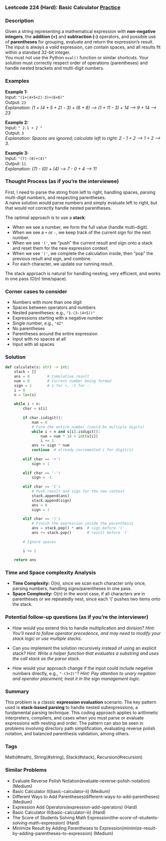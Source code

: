 ### Leetcode 224 (Hard): Basic Calculator [Practice](https://leetcode.com/problems/basic-calculator)

### Description  
Given a string representing a mathematical expression with **non-negative integers**, the **addition (+)** and **subtraction (-)** operators, and possible use of **parentheses** for grouping, evaluate and return the expression’s result. The input is always a *valid* expression, can contain spaces, and all results fit within a standard 32-bit integer.  
You must not use the Python `eval()` function or similar shortcuts. Your solution must correctly respect order of operations (parentheses) and handle nested brackets and multi-digit numbers.

### Examples  

**Example 1:**  
Input: `"(1+(4+5+2)-3)+(6+8)"`  
Output: `23`  
*Explanation: (1 + (4 + 5 + 2) - 3) + (6 + 8) ⟶ (1 + 11 - 3) + 14 ⟶ 9 + 14 ⟶ 23*

**Example 2:**  
Input: `" 2-1 + 2 "`  
Output: `3`  
*Explanation: Spaces are ignored; calculate left to right: 2 - 1 + 2 ⟶ 1 + 2 ⟶ 3.*

**Example 3:**  
Input: `"(7)-(0)+(4)"`  
Output: `11`  
*Explanation: (7) - (0) + (4) ⟶ 7 - 0 + 4 ⟶ 11*

### Thought Process (as if you’re the interviewee)  
First, I need to parse the string from left to right, handling spaces, parsing multi-digit numbers, and respecting parentheses.  
A naive solution would parse numbers and simply evaluate left to right, but that would not correctly handle nested parentheses.  

The optimal approach is to use a **stack**:

- When we see a number, we form the full value (handle multi-digit).
- When we see a `+` or `-`, we keep track of the current sign for the next number.
- When we see `'('`, we “push” the current result and sign onto a stack and reset them for the new expression context.
- When we see `')'`, we complete the calculation inside, then “pop” the previous result and sign, and combine.
- For each character, we update our running result.

The stack approach is natural for handling nesting, very efficient, and works in one pass (O(n) time/space).

### Corner cases to consider  
- Numbers with more than one digit  
- Spaces between operators and numbers  
- Nested parentheses: e.g., `"1-(3-(4+5))"`  
- Expressions starting with a negative number  
- Single number, e.g., `"42"`  
- No parentheses  
- Parentheses around the entire expression  
- Input with no spaces at all  
- Input with all spaces

### Solution

```python
def calculate(s: str) -> int:
    stack = []
    ans = 0        # Cumulative result
    num = 0        # Current number being formed
    sign = 1       # 1 for +, -1 for -
    i = 0
    n = len(s)
    
    while i < n:
        char = s[i]
        
        if char.isdigit():
            num = 0
            # Form the entire number (could be multiple digits)
            while i < n and s[i].isdigit():
                num = num * 10 + int(s[i])
                i += 1
            ans += sign * num
            continue  # already incremented i for digit(s)
        
        elif char == '+':
            sign = 1
        
        elif char == '-':
            sign = -1
        
        elif char == '(':
            # Push result and sign for the new context
            stack.append(ans)
            stack.append(sign)
            ans = 0
            sign = 1
        
        elif char == ')':
            # Finish the expression inside the parenthesis
            ans = stack.pop() * ans  # sign before '('
            ans += stack.pop()       # result before '('
        
        # Ignore spaces

        i += 1
        
    return ans
```

### Time and Space complexity Analysis  

- **Time Complexity:** O(n), since we scan each character only once, parsing numbers, handling signs/parentheses in one pass.
- **Space Complexity:** O(n) in the worst case, if all characters are in parentheses or we repeatedly nest, since each ‘(’ pushes two items onto the stack.

### Potential follow-up questions (as if you’re the interviewer)  

- How would you extend this to handle multiplication and division?
  *Hint: You’ll need to follow operator precedence, and may need to modify your stack logic or use multiple stacks.*

- Can you implement the solution recursively instead of using an explicit stack?
  *Hint: Write a helper function that evaluates a substring and uses the call stack as the parse stack.*

- How would your approach change if the input could include negative numbers directly, e.g., `"-(3+2)"`?
  *Hint: Pay attention to unary negation and operator placement; treat it in the sign management logic.*

### Summary
This problem is a classic **expression evaluation** scenario. The key pattern used is **stack-based parsing** to handle nested subexpressions, a fundamental parsing technique. This coding approach applies to arithmetic interpreters, compilers, and cases when you must parse or evaluate expressions with nesting and order. The pattern can also be seen in problems involving directory path simplification, evaluating reverse polish notation, and balanced parenthesis validation, among others.

### Tags
Math(#math), String(#string), Stack(#stack), Recursion(#recursion)

### Similar Problems
- Evaluate Reverse Polish Notation(evaluate-reverse-polish-notation) (Medium)
- Basic Calculator II(basic-calculator-ii) (Medium)
- Different Ways to Add Parentheses(different-ways-to-add-parentheses) (Medium)
- Expression Add Operators(expression-add-operators) (Hard)
- Basic Calculator III(basic-calculator-iii) (Hard)
- The Score of Students Solving Math Expression(the-score-of-students-solving-math-expression) (Hard)
- Minimize Result by Adding Parentheses to Expression(minimize-result-by-adding-parentheses-to-expression) (Medium)